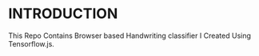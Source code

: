 # INTRODUCTION
This Repo Contains Browser based Handwriting classifier I Created Using Tensorflow.js.